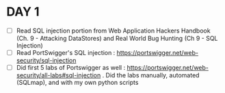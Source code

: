 # DAY 1

* [ ] Read SQL injection portion from Web Application Hackers Handbook (Ch. 9 - Attacking DataStores) and Real World Bug Hunting (Ch 9 - SQL Injection)
* [ ] Read PortSwigger's SQL injection : https://portswigger.net/web-security/sql-injection
* [ ] Did first 5 labs of Portswigger as well : https://portswigger.net/web-security/all-labs#sql-injection . Did the labs  manually, automated (SQLmap), and with my own python scripts

